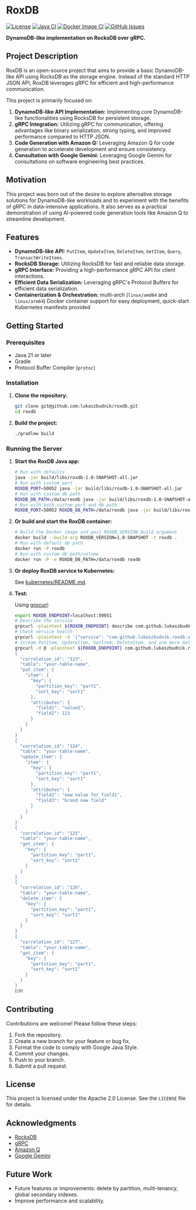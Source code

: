 # RoxDB

[![License](https://img.shields.io/badge/License-Apache%202.0-blue.svg)](https://opensource.org/licenses/Apache-2.0) [![Java CI](https://github.com/lukaszbudnik/roxdb/actions/workflows/gradle.yml/badge.svg)](https://github.com/lukaszbudnik/roxdb/actions/workflows/gradle.yml) [![Docker Image CI](https://github.com/lukaszbudnik/roxdb/actions/workflows/docker-image.yml/badge.svg)](https://github.com/lukaszbudnik/roxdb/actions/workflows/docker-image.yml) [![GitHub Issues](https://img.shields.io/github/issues/lukaszbudnik/roxdb)](https://github.com/lukaszbudnik/roxdb/issues)

**DynamoDB-like implementation on RocksDB over gRPC.**

## Project Description

RoxDB is an open-source project that aims to provide a basic DynamoDB-like API using RocksDB as the storage engine.
Instead of the standard HTTP JSON API, RoxDB leverages gRPC for efficient and high-performance communication.

This project is primarily focused on:

1. **DynamoDB-like API Implementation:** Implementing core DynamoDB-like functionalities using RocksDB for persistent
   storage.
2. **gRPC Integration:** Utilizing gRPC for communication, offering advantages like binary serialization, strong typing,
   and improved performance compared to HTTP JSON.
3. **Code Generation with Amazon Q:** Leveraging Amazon Q for code generation to accelerate development and ensure
   consistency.
4. **Consultation with Google Gemini:** Leveraging Google Gemini for consultations on software engineering best
   practices.

## Motivation

This project was born out of the desire to explore alternative storage solutions for DynamoDB-like workloads and to
experiment with the benefits of gRPC in data-intensive applications. It also serves as a practical demonstration of
using AI-powered code generation tools like Amazon Q to streamline development.

## Features

* **DynamoDB-like API:** `PutItem`, `UpdateItem`, `DeleteItem`, `GetItem`, `Query`, `TransactWriteItems`.
* **RocksDB Storage:** Utilizing RocksDB for fast and reliable data storage.
* **gRPC Interface:** Providing a high-performance gRPC API for client interactions.
* **Efficient Data Serialization:** Leveraging gRPC's Protocol Buffers for efficient data serialization.
* **Containerization & Orchestration:** multi-arch (`linux/amd64` and `linux/arm64`) Docker container support for easy
  deployment, quick-start Kubernetes manifests provided

## Getting Started

### Prerequisites

* Java 21 or later
* Gradle
* Protocol Buffer Compiler (`protoc`)

### Installation

1. **Clone the repository:**

   ```bash
   git clone git@github.com:lukaszbudnik/roxdb.git
   cd roxdb
   ```

2. **Build the project:**

   ```bash
   ./gradlew build
   ```

### Running the Server

1. **Start the RoxDB Java app:**

   ```bash
   # Run with defaults
   java -jar build/libs/roxdb-1.0-SNAPSHOT-all.jar
   # Run with custom port
   ROXDB_PORT=50052 java -jar build/libs/roxdb-1.0-SNAPSHOT-all.jar
   # Run with custom db path
   ROXDB_DB_PATH=/data/roxdb java -jar build/libs/roxdb-1.0-SNAPSHOT-all.jar
   # Run with both custom port and db path
   ROXDB_PORT=50052 ROXDB_DB_PATH=/data/roxdb java -jar build/libs/roxdb-1.0-SNAPSHOT-all.jar
   ```

2. **Or build and start the RoxDB container:**

   ```bash
   # Build the Docker image and pass ROXDB_VERSION build argument
   docker build --build-arg ROXDB_VERSION=1.0-SNAPSHOT -t roxdb .
   # Run with default db path
   docker run -P roxdb
   # Run with custom db path/volume
   docker run -P -e ROXDB_DB_PATH=/data/roxdb roxdb
   ```

3. **Or deploy RoxDB service to Kubernetes:**

   See [kubernetes/README.md](kubernetes/README.md).

4. **Test:**

   Using [grpcurl](https://github.com/fullstorydev/grpcurl):

   ```bash
   export ROXDB_ENDPOINT=localhost:50051
   # Describe the service
   grpcurl -plaintext ${ROXDB_ENDPOINT} describe com.github.lukaszbudnik.roxdb.v1.RoxDB
   # Check service health
   grpcurl -plaintext -d '{"service": "com.github.lukaszbudnik.roxdb.v1.RoxDB"}' ${ROXDB_ENDPOINT} grpc.health.v1.Health/Check
   # Stream PutItem, UpdateItem, GetItem, DeleteItem, and one more GetItem in a single call
   grpcurl -d @ -plaintext ${ROXDB_ENDPOINT} com.github.lukaszbudnik.roxdb.v1.RoxDB/ProcessItems << EOM
   {
     "correlation_id": "123",
     "table": "your-table-name",
     "put_item": {
       "item": {
         "key": {
           "partition_key": "part1",
           "sort_key": "sort1"
         },
         "attributes": {
           "field1": "value1",
           "field2": 123
         }
       }
     }
   }
   {
     "correlation_id": "124",
     "table": "your-table-name",
     "update_item": {
       "item": {
         "key": {
           "partition_key": "part1",
           "sort_key": "sort1"
         },
         "attributes": {
           "field1": "new value for field1",
           "field3": "brand new field"
         }
       }
     }
   }
   {
     "correlation_id": "125",
     "table": "your-table-name",
     "get_item": {
       "key": {
         "partition_key": "part1",
         "sort_key": "sort1"
       }
     }
   }
   {
     "correlation_id": "126",
     "table": "your-table-name",
     "delete_item": {
       "key": {
         "partition_key": "part1",
         "sort_key": "sort1"
       }
     }
   }
   {
     "correlation_id": "127",
     "table": "your-table-name",
     "get_item": {
       "key": {
         "partition_key": "part1",
         "sort_key": "sort1"
       }
     }
   }
   EOM
   ```

## Contributing

Contributions are welcome! Please follow these steps:

1. Fork the repository.
2. Create a new branch for your feature or bug fix.
3. Format the code to comply with Google Java Style.
4. Commit your changes.
5. Push to your branch.
6. Submit a pull request.

## License

This project is licensed under the Apache 2.0 License. See the `LICENSE` file for details.

## Acknowledgments

* [RocksDB](https://rocksdb.org/)
* [gRPC](https://grpc.io/)
* [Amazon Q](https://aws.amazon.com/amazon-q/)
* [Google Gemini](https://gemini.google.com)

## Future Work

* Future features or improvements: delete by partition, multi-tenancy, global secondary indexes.
* Improve performance and scalability.
